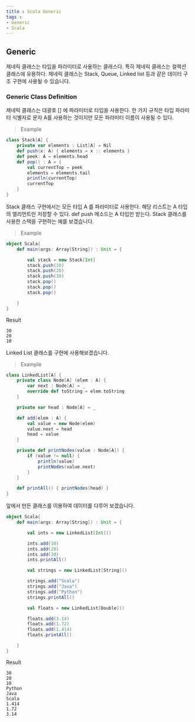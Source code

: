 ```yaml
---
title : Scala Generic
tags :
- Generic
- Scala
---
```


## Generic

제네릭 클래스는 타입을 파라미터로 사용하는 클래스다. 특히 제네릭 클래스는 컬렉션 클래스에 유용하다. 제네릭 클래스는 Stack, Queue, Linked list 등과 같은 데이터 구조 구현에 사용될 수 있습니다.

### Generic Class Definition

제네릭 클래스는 대괄호 [] 에 파라미터로 타입을 사용한다. 한 가지 규칙은 타입 파라미터 식별자로 문자 A를 사용하는 것이지만 모든 파라미터 이름이 사용될 수 있다.

> Example

```scala
class Stack[A] {
    private var elements : List[A] = Nil
    def push(x: A) { elements = x :: elements }
    def peek: A = elements.head
    def pop() : A = {
        val currentTop = peek
        elements = elements.tail
        println(currentTop)
        currentTop
    }
}
```

Stack 클래스 구현에서는 모든 타입 A 를 파라미터로 사용한다. 해당 리스트는 A 타입의 엘리먼트만 저장할 수 있다. def push 메소드는 A 타입만 받는다. Stack 클래스를 사용한 스택을 구현하는 예를 보겠습니다.

> Example

```scala
object Scala{
    def main(args: Array[String]) : Unit = {

        val stack = new Stack[Int]
        stack.push(10)
        stack.push(20)
        stack.push(30)
        stack.pop()
        stack.pop()
        stack.pop()

    }
}
```

Result

```
30
20
10
```

Linked List 클래스를 구현에 사용해보겠습니다.

> Example

```scala
class LinkedList[A] {
    private class Node[A] (elem : A) {
        var next : Node[A] = _
        override def toString = elem.toString
    }

    private var head : Node[A] = _

    def add(elem : A) {
        val value = new Node(elem)
        value.next = head
        head = value
    }

    private def printNodes(value : Node[A]) {
        if (value != null) {
            println(value)
            printNodes(value.next)
        }
    }

    def printAll() { printNodes(head) }
}
```

앞에서 만든 클래스를 이용하여 데이터를 다루어 보겠습니다.

```scala
object Scala{
    def main(args: Array[String]) : Unit = {

        val ints = new LinkedList[Int]()

        ints.add(10)
        ints.add(20)
        ints.add(30)
        ints.printAll()

        val strings = new LinkedList[String]()

        strings.add("Scala")
        strings.add("Java")
        strings.add("Python")
        strings.printAll()

        val floats = new LinkedList[Double]()

        floats.add(3.14)
        floats.add(1.72)
        floats.add(1.414)
        floats.printAll()

    }
}
```

Result

```
30
20
10
Python
Java
Scala
1.414
1.72
3.14
```